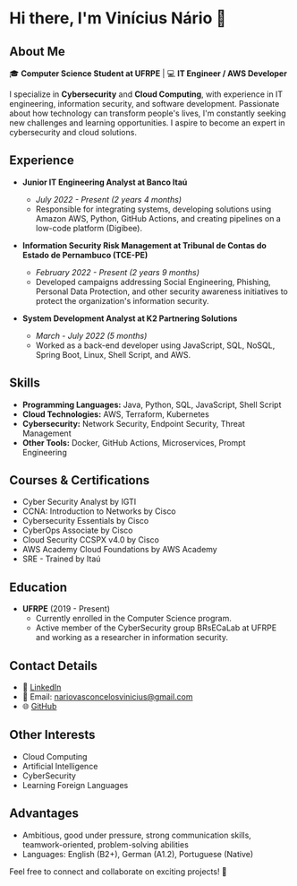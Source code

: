# Hi there, I'm Vinícius Nário 👋

## About Me
🎓 **Computer Science Student at UFRPE** | 💻 **IT Engineer / AWS Developer**

I specialize in **Cybersecurity** and **Cloud Computing**, with experience in IT engineering, information security, and software development. Passionate about how technology can transform people's lives, I'm constantly seeking new challenges and learning opportunities. I aspire to become an expert in cybersecurity and cloud solutions.

## Experience
- **Junior IT Engineering Analyst at Banco Itaú**
  - *July 2022 - Present (2 years 4 months)*
  - Responsible for integrating systems, developing solutions using Amazon AWS, Python, GitHub Actions, and creating pipelines on a low-code platform (Digibee).
  
- **Information Security Risk Management at Tribunal de Contas do Estado de Pernambuco (TCE-PE)**
  - *February 2022 - Present (2 years 9 months)*
  - Developed campaigns addressing Social Engineering, Phishing, Personal Data Protection, and other security awareness initiatives to protect the organization's information security.

- **System Development Analyst at K2 Partnering Solutions**
  - *March - July 2022 (5 months)*
  - Worked as a back-end developer using JavaScript, SQL, NoSQL, Spring Boot, Linux, Shell Script, and AWS.

## Skills
- **Programming Languages:** Java, Python, SQL, JavaScript, Shell Script
- **Cloud Technologies:** AWS, Terraform, Kubernetes
- **Cybersecurity:** Network Security, Endpoint Security, Threat Management
- **Other Tools:** Docker, GitHub Actions, Microservices, Prompt Engineering

## Courses & Certifications
- Cyber Security Analyst by IGTI
- CCNA: Introduction to Networks by Cisco
- Cybersecurity Essentials by Cisco
- CyberOps Associate by Cisco
- Cloud Security CCSPX v4.0 by Cisco
- AWS Academy Cloud Foundations by AWS Academy
- SRE - Trained by Itaú

## Education
- **UFRPE** (2019 - Present)
  - Currently enrolled in the Computer Science program.
  - Active member of the CyberSecurity group BRsECaLab at UFRPE and working as a researcher in information security.

## Contact Details
- 📧 [LinkedIn](https://www.linkedin.com/in/vinicius-nario-vasconcelos/)
- 📧 Email: nariovasconcelosvinicius@gmail.com
- 🌐 [GitHub](https://github.com/Viinario)

## Other Interests
- Cloud Computing
- Artificial Intelligence
- CyberSecurity
- Learning Foreign Languages

## Advantages
- Ambitious, good under pressure, strong communication skills, teamwork-oriented, problem-solving abilities
- Languages: English (B2+), German (A1.2), Portuguese (Native)

Feel free to connect and collaborate on exciting projects! 🚀
